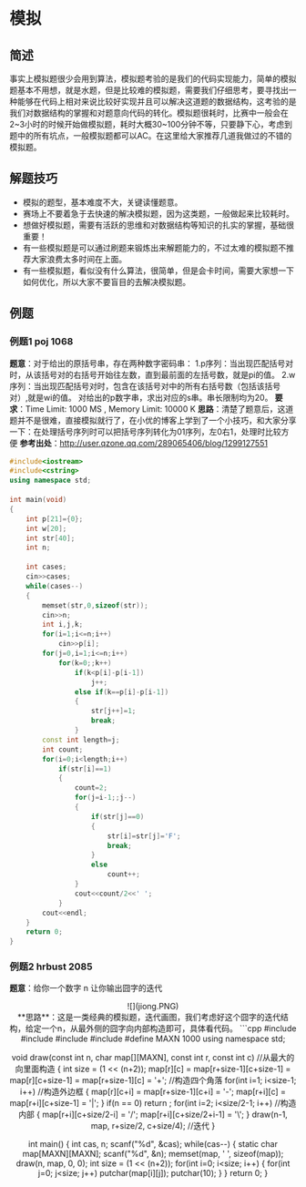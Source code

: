 # 模拟
## 简述
事实上模拟题很少会用到算法，模拟题考验的是我们的代码实现能力，简单的模拟题基本不用想，就是水题，但是比较难的模拟题，需要我们仔细思考，要寻找出一种能够在代码上相对来说比较好实现并且可以解决这道题的数据结构，这考验的是我们对数据结构的掌握和对题意向代码的转化。模拟题很耗时，比赛中一般会在2~3小时的时候开始做模拟题，耗时大概30~100分钟不等，只要静下心，考虑到题中的所有坑点，一般模拟题都可以AC。在这里给大家推荐几道我做过的不错的模拟题。

## 解题技巧
- 模拟的题型，基本难度不大，关键读懂题意。
- 赛场上不要着急于去快速的解决模拟题，因为这类题，一般做起来比较耗时。
- 想做好模拟题，需要有活跃的思维和对数据结构等知识的扎实的掌握，基础很重要！
- 有一些模拟题是可以通过刷题来锻炼出来解题能力的，不过太难的模拟题不推荐大家浪费太多时间在上面。
- 有一些模拟题，看似没有什么算法，很简单，但是会卡时间，需要大家想一下如何优化，所以大家不要盲目的去解决模拟题。

## 例题
### 例题1 poj 1068
**题意**：对于给出的原括号串，存在两种数字密码串：
1.p序列：当出现匹配括号对时，从该括号对的右括号开始往左数，直到最前面的左括号数，就是pi的值。
2.w序列：当出现匹配括号对时，包含在该括号对中的所有右括号数（包括该括号对）,就是wi的值。
对给出的p数字串，求出对应的s串。串长限制均为20。
**要求**：Time Limit: 1000 MS , Memory Limit: 10000 K
**思路**：清楚了题意后，这道题并不是很难，直接模拟就行了，在小优的博客上学到了一个小技巧，和大家分享一下：在处理括号序列时可以把括号序列转化为01序列，左0右1，处理时比较方便
**参考出处**：http://user.qzone.qq.com/289065406/blog/1299127551

```cpp
#include<iostream>
#include<cstring>
using namespace std;

int main(void)
{
    int p[21]={0};
    int w[20];
    int str[40];
    int n;

    int cases;
    cin>>cases;
    while(cases--)
    {
        memset(str,0,sizeof(str));
        cin>>n;
        int i,j,k;
        for(i=1;i<=n;i++)
            cin>>p[i];
        for(j=0,i=1;i<=n;i++)
            for(k=0;;k++)
                if(k<p[i]-p[i-1])
                    j++;
                else if(k==p[i]-p[i-1])
                {
                    str[j++]=1;
                    break;
                }
        const int length=j;
        int count;
        for(i=0;i<length;i++)
            if(str[i]==1)
            {
                count=2;
                for(j=i-1;;j--)
                {
                    if(str[j]==0)
                    {
                        str[i]=str[j]='F';
                        break;
                    }
                    else
                        count++;
                }
                cout<<count/2<<' ';
            }
        cout<<endl;
    }
    return 0;
}
```
### 例题2 hrbust 2085
**题意**：给你一个数字 n 让你输出囧字的迭代
<center>![](jiong.PNG)<center>
**思路**：这是一类经典的模拟题，迭代画图，我们考虑好这个囧字的迭代结构，给定一个n，从最外侧的囧字向内部构造即可，具体看代码。
```cpp
#include <iostream>
#include <cstdio>
#include <cstring>
#include <cstdlib>
#define MAXN 1000
using namespace std;

void draw(const int n, char map[][MAXN], const int r, const int c) //从最大的向里面构造
{
    int size = (1 << (n+2));
    map[r][c] = map[r+size-1][c+size-1] = map[r][c+size-1] = map[r+size-1][c] = '+'; //构造四个角落
    for(int i=1; i<size-1; i++) //构造外边框
    {
        map[r][c+i] = map[r+size-1][c+i] = '-';
        map[r+i][c] = map[r+i][c+size-1] = '|';
    }
    if(n == 0) return ;
    for(int i=2; i<size/2-1; i++)   //构造内部
    {
        map[r+i][c+size/2-i] = '/';
        map[r+i][c+size/2+i-1] = '\\';
    }
    draw(n-1, map, r+size/2, c+size/4);  //迭代
}

int main()
{
    int cas, n;
    scanf("%d", &cas);
    while(cas--)
    {
        static char map[MAXN][MAXN];
        scanf("%d", &n);
        memset(map, ' ', sizeof(map));
        draw(n, map, 0, 0);
        int size = (1 << (n+2));
        for(int i=0; i<size; i++)
        {
            for(int j=0; j<size; j++) putchar(map[i][j]);
            putchar(10);
        }
    }
    return 0;
}
```
























